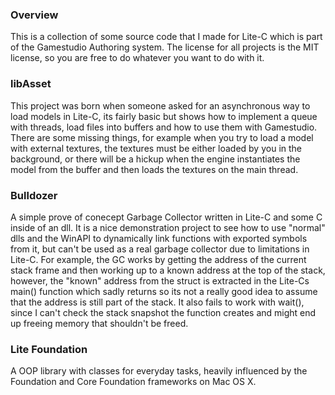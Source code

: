 ### Overview
This is a collection of some source code that I made for Lite-C which is part of the Gamestudio Authoring system. The license for all projects is the MIT license, so you are free to do whatever you want to do with it.

### libAsset
This project was born when someone asked for an asynchronous way to load models in Lite-C, its fairly basic but shows how to implement a queue with threads, load files into buffers and how to use them with Gamestudio. There are some missing things, for example when you try to load a model with external textures, the textures must be either loaded by you in the background, or there will be a hickup when the engine instantiates the model from the buffer and then loads the textures on the main thread.

### Bulldozer
A simple prove of conecept Garbage Collector written in Lite-C and some C inside of an dll. It is a nice demonstration project to see how to use "normal" dlls and the WinAPI to dynamically link functions with exported symbols from it, but can't be used as a real garbage collector due to limitations in Lite-C. For example, the GC works by getting the address of the current stack frame and then working up to a known address at the top of the stack, however, the "known" address from the struct is extracted in the Lite-Cs main() function which sadly returns so its not a really good idea to assume that the address is still part of the stack. It also fails to work with wait(), since I can't check the stack snapshot the function creates and might end up freeing memory that shouldn't be freed.

### Lite Foundation
A OOP library with classes for everyday tasks, heavily influenced by the Foundation and Core Foundation frameworks on Mac OS X.